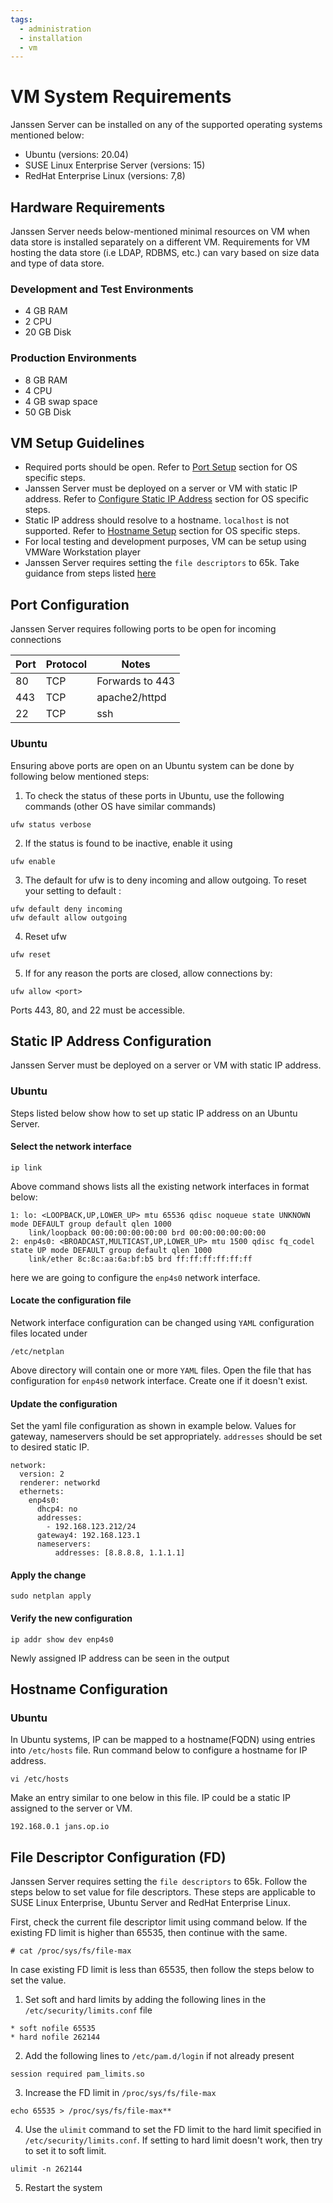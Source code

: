 ```yaml
---
tags:
  - administration
  - installation
  - vm
---
```


# VM System Requirements

Janssen Server can be installed on any of the supported operating systems mentioned below:

- Ubuntu (versions: 20.04)
- SUSE Linux Enterprise Server (versions: 15)
- RedHat Enterprise Linux (versions: 7,8)

## Hardware Requirements

Janssen Server needs below-mentioned minimal resources on VM when data store is installed separately on a different VM.
Requirements for VM hosting the data store (i.e LDAP, RDBMS, etc.) can vary based on size data and type of data store.

### Development and Test Environments
- 4 GB RAM
- 2 CPU
- 20 GB Disk

### Production Environments
- 8 GB RAM
- 4 CPU
- 4 GB swap space
- 50 GB Disk

## VM Setup Guidelines

- Required ports should be open. Refer to [Port Setup](#port-setup) section for OS specific steps.
- Janssen Server must be deployed on a server or VM with static IP address. Refer to [Configure Static IP Address](#configure-static-ip-address) section for OS specific steps.
- Static IP address should resolve to a hostname. `localhost` is not supported. Refer to [Hostname Setup](#port-setup) section for OS specific steps.
- For local testing and development purposes, VM can be setup using VMWare Workstation player
- Janssen Server requires setting the `file descriptors` to 65k. Take guidance from steps listed [here](https://gluu.org/docs/gluu-server/4.4/installation-guide/#file-descriptors-fd)

## Port Configuration

Janssen Server requires following ports to be open for incoming connections

| Port | Protocol | Notes           |
|------|----------|-----------------|
| 80   | TCP      | Forwards to 443 |
| 443  | TCP      | apache2/httpd   |
| 22   | TCP      | ssh             |


### Ubuntu

Ensuring above ports are open on an Ubuntu system can be done by following below mentioned steps:

1. To check the status of these ports in Ubuntu, use the following commands (other OS have similar commands)

  ```
  ufw status verbose
  ```

2. If the status is found to be inactive, enable it using 

  ```
  ufw enable
  ```

3. The default for ufw is to deny incoming and allow outgoing. To reset your setting to default :

```
ufw default deny incoming
ufw default allow outgoing
```

4. Reset ufw

```
ufw reset
```

5. If for any reason the ports are closed, allow connections by:

```
ufw allow <port>
```

Ports 443, 80, and 22 must be accessible.

## Static IP Address Configuration

Janssen Server must be deployed on a server or VM with static IP address. 

### Ubuntu 

Steps listed below show how to set up static IP address on an Ubuntu Server.

#### Select the network interface

```text
ip link
```

Above command shows lists all the existing network interfaces in format below:

```text
1: lo: <LOOPBACK,UP,LOWER_UP> mtu 65536 qdisc noqueue state UNKNOWN mode DEFAULT group default qlen 1000
    link/loopback 00:00:00:00:00:00 brd 00:00:00:00:00:00
2: enp4s0: <BROADCAST,MULTICAST,UP,LOWER_UP> mtu 1500 qdisc fq_codel state UP mode DEFAULT group default qlen 1000
    link/ether 8c:8c:aa:6a:bf:b5 brd ff:ff:ff:ff:ff:ff
```

here we are going to configure the `enp4s0` network interface.

#### Locate the configuration file

Network interface configuration can be changed using `YAML` configuration files located under

```text
/etc/netplan
```

Above directory will contain one or more `YAML` files. Open the file that has configuration for `enp4s0` network 
interface. Create one if it doesn't exist.

#### Update the configuration

Set the yaml file configuration as shown in example below. Values for gateway, nameservers should be set 
appropriately. `addresses` should be set to desired static IP.

```text
network:
  version: 2
  renderer: networkd
  ethernets:
    enp4s0:
      dhcp4: no
      addresses:
        - 192.168.123.212/24
      gateway4: 192.168.123.1
      nameservers:
          addresses: [8.8.8.8, 1.1.1.1]
```

#### Apply the change

```text
sudo netplan apply
```

#### Verify the new configuration

```text
ip addr show dev enp4s0
```
Newly assigned IP address can be seen in the output

## Hostname Configuration

### Ubuntu

In Ubuntu systems, IP can be mapped to a hostname(FQDN) using entries into `/etc/hosts` file. Run command below to configure a hostname for IP address.

```text
vi /etc/hosts
```

Make an entry similar to one below in this file. IP could be a static IP assigned to the server or VM.

```text
192.168.0.1 jans.op.io
```

## File Descriptor Configuration (FD)

Janssen Server requires setting the `file descriptors` to 65k. Follow the steps below to set value for file descriptors. These steps are applicable to SUSE Linux Enterprise, Ubuntu Server and RedHat Enterprise Linux.

First, check the current file descriptor limit using command below. If the existing FD limit is higher than 65535, then continue with the same.

```text
# cat /proc/sys/fs/file-max
```

In case existing FD limit is less than 65535, then follow the steps below to set the value.

1) Set soft and hard limits by adding the following lines in the `/etc/security/limits.conf` file

```text
* soft nofile 65535
* hard nofile 262144
```

2) Add the following lines to `/etc/pam.d/login` if not already present

```text
session required pam_limits.so
```

3) Increase the FD limit in `/proc/sys/fs/file-max`

```text
echo 65535 > /proc/sys/fs/file-max**
```

4) Use the `ulimit` command to set the FD limit to the hard limit specified in `/etc/security/limits.conf`. If setting to hard limit doesn't work, then try to set it to soft limit.

```text
ulimit -n 262144
```

5) Restart the system